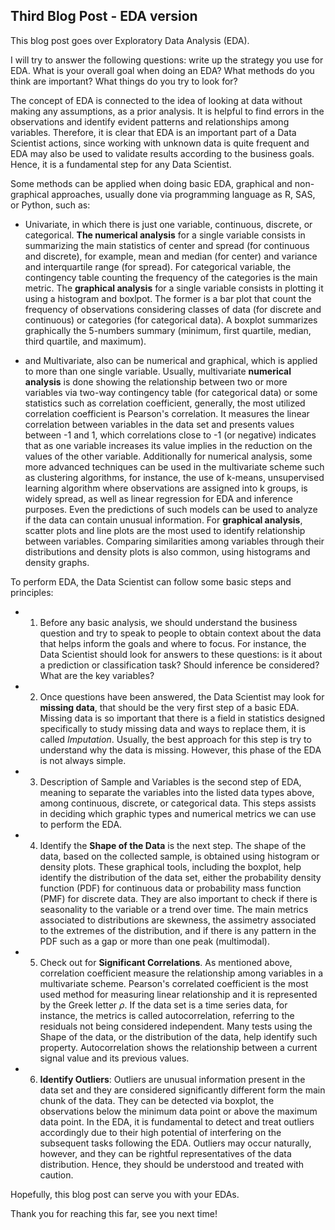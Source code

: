 
## Third Blog Post - EDA version

This blog post goes over Exploratory Data Analysis (EDA).

I will try to answer the following questions: write up the strategy you use for EDA. What is your overall goal when doing an EDA? What methods do you think are important? What things do you try to look for?

The concept of EDA is connected to the idea of looking at data without making any assumptions, as a prior analysis. It is helpful to find errors in the observations and identify evident patterns and relationships among variables. Therefore, it is clear that EDA is an important part of a Data Scientist actions, since working with unknown data is quite frequent and EDA may also be used to validate results according to the business goals. Hence, it is a fundamental step for any Data Scientist.  
  
  Some methods can be applied when doing basic EDA, graphical and non-graphical approaches, usually done via programming language as R, SAS, or Python, such as: 

  - Univariate, in which there is just one variable, continuous, discrete, or categorical. **The numerical analysis** for a single variable consists in summarizing the main statistics of center and spread (for continuous and discrete), for example, mean and median (for center) and variance and interquartile range (for spread). For categorical variable, the contingency table counting the frequency of the categories is the main metric. The **graphical analysis** for a single variable consists in plotting it using a histogram and boxlpot. The former is a bar plot that count the frequency of observations considering classes of data (for discrete and continuous) or categories (for categorical data). A boxplot summarizes graphically the 5-numbers summary (minimum, first quartile, median, third quartile, and maximum).
  
  - and Multivariate, also can be numerical and graphical, which is applied to more than one single variable. Usually, multivariate **numerical analysis** is done showing the relationship between two or more variables via two-way contingency table (for categorical data) or some statistics such as correlation coefficient, generally, the most utilized correlation coefficient is Pearson's correlation. It measures the linear correlation between variables in the data set and presents values between -1 and 1, which correlations close to -1 (or negative) indicates that as one variable increases its value implies in the reduction on the values of the other variable. Additionally for numerical analysis, some more advanced techniques can be used in the multivariate scheme such as clustering algorithms, for instance, the use of k-means, unsupervised learning algorithm where observations are assigned into k groups, is widely spread, as well as linear regression for EDA and inference purposes. Even the predictions of such models can be used to analyze if the data can contain unusual information. For **graphical analysis**, scatter plots and line plots are the most used to identify relationship between variables. Comparing similarities among variables through their distributions and density plots is also common, using histograms and density graphs.

To perform EDA, the Data Scientist can follow some basic steps and principles:    
    
  - 1. Before any basic analysis, we should understand the business question and try to speak to people to obtain context about the data that helps inform the goals and where to focus. For instance, the Data Scientist should look for answers to these questions: is it about a prediction or classification task? Should inference be considered? What are the key variables?    

  - 2. Once questions have been answered, the Data Scientist may look for **missing data**, that should be the very first step of a basic EDA. Missing data is so important that there is a field in statistics designed specifically to study missing data and ways to replace them, it is called *Imputation*. Usually, the best approach for this step is try to understand why the data is missing. However, this phase of the EDA is not always simple.    
   
  - 3. Description of Sample and Variables is the second step of EDA, meaning to separate the variables into the listed data types above, among continuous, discrete, or categorical data. This steps assists in deciding which graphic types and numerical metrics we can use to perform the EDA.    
   
  - 4. Identify the **Shape of the Data** is the next step. The shape of the data, based on the collected sample, is obtained using histogram or density plots. These graphical tools, including the boxplot, help identify the distribution of the data set, either the probability density function (PDF) for continuous data or probability mass function (PMF) for discrete data. They are also important to check if there is seasonality to the variable or a trend over time. The main metrics associated to distributions are skewness, the assimetry associated to the extremes of the distribution, and if there is any pattern in the PDF such as a gap or more than one peak (multimodal).    
   
  - 5. Check out for **Significant Correlations**. As mentioned above, correlation coefficient measure the relationship among variables in a multivariate scheme. Pearson's correlated coefficient is the most used method for measuring linear relationship and it is represented by the Greek letter $\rho$. If the data set is a time series data, for instance, the metrics is called autocorrelation, referring to the residuals not being considered independent. Many tests using the Shape of the data, or the distribution of the data, help identify such property. Autocorrelation shows the relationship between a current signal value and its previous values.     
   
  - 6. **Identify Outliers**: Outliers are unusual information present in the data set and they are considered significantly different form the main chunk of the data. They can be detected via boxplot, the observations below the minimum data point or above the maximum data point. In the EDA, it is fundamental to detect and treat outliers accordingly due to their high potential of interfering on the subsequent tasks following the EDA. Outliers may occur naturally, however, and they can be rightful representatives of the data distribution. Hence, they should be understood and treated with caution.


Hopefully, this blog post can serve you with your EDAs.


Thank you for reaching this far, see you next time!









